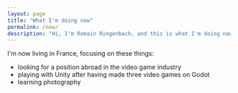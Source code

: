 ```yaml
---
layout: page
title: "What I'm doing now"
permalink: /now/
description: "Hi, I'm Romain Ringenbach, and this is what I'm doing now."
---
```


I'm now living in France, focusing on these things:

- looking for a position abroad in the video game industry
- playing with Unity after having made three video games on Godot
- learning photography
